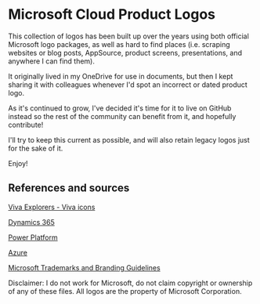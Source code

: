 # Microsoft Cloud Product Logos

This collection of logos has been built up over the years using both official Microsoft logo packages, as well as hard to find places (i.e. scraping websites or blog posts, AppSource, product screens, presentations, and anywhere I can find them).

It originally lived in my OneDrive for use in documents, but then I kept sharing it with colleagues whenever I'd spot an incorrect or dated product logo.

As it's continued to grow, I've decided it's time for it to live on GitHub instead so the rest of the community can benefit from it, and hopefully contribute!


I'll try to keep this current as possible, and will also retain legacy logos just for the sake of it.


Enjoy!


## References and sources

[Viva Explorers - Viva icons](https://github.com/Viva-Explorers/Viva-Icons)

[Dynamics 365](https://learn.microsoft.com/en-us/dynamics365/get-started/icons)

[Power Platform](https://learn.microsoft.com/en-us/power-platform/guidance/icons)

[Azure](https://learn.microsoft.com/en-us/azure/architecture/icons/)

[Microsoft Trademarks and Branding Guidelines](https://learn.microsoft.com/en-us/microsoft-365/cloud-storage-partner-program/online/branding)



Disclaimer: I do not work for Microsoft, do not claim copyright or ownership of any of these files. All logos are the property of Microsoft Corporation.
